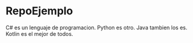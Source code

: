 # RepoEjemplo
C# es un lenguaje de programacion.
Python es otro.
Java tambien los es.
Kotlin es el mejor de todos.
